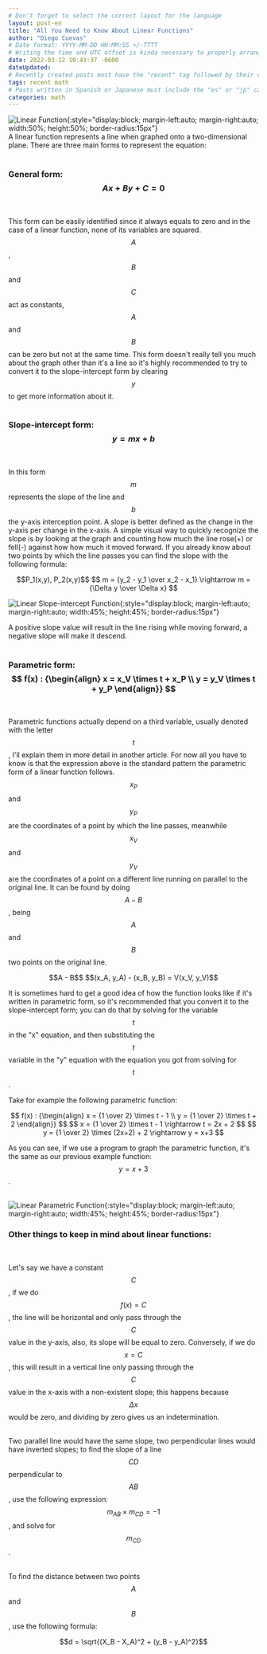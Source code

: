 ```yaml
---
# Don't forget to select the correct layout for the language
layout: post-en
title: "All You Need to Know About Linear Functions"
author: "Diego Cuevas"
# Date format: YYYY-MM-DD HH:MM:SS +/-TTTT
# Writing the time and UTC offset is kinda necessary to properly arrange the posts in their respective indexes
date: 2022-03-12 10:43:37 -0600
dateUpdated:
# Recently created posts most have the "recent" tag followed by their category in the "tags" variable. Remove "recent" after a while
tags: recent math
# Posts written in Spanish or Japanese must include the "es" or "jp" category respectively AS THE FIRST one listed. Then write its normal category
categories: math
---
```


![Linear Function](/assets/img/linear-func.png){:style="display:block; margin-left:auto; margin-right:auto; width:50%; height:50%; border-radius:15px"}
<br>
A linear function represents a line when graphed onto a two-dimensional plane. There are three main forms to represent the equation:
<br/><br/>

### General form: $$ Ax + By + C = 0 $$
<br>

This form can be easily identified since it always equals to zero and in the case of a linear function, none of its
variables are squared. $$A$$, $$B$$ and $$C$$ act as constants, $$A$$ and $$B$$ can be zero but not at the same time.
This form doesn't really tell you much about the graph other than it's a line so it's highly recommended to try to
convert it to the slope-intercept form by clearing $$y$$ to get more information about it.
<br/><br/>

### Slope-intercept form: $$y = mx + b$$
<br>

In this form $$m$$ represents the slope of the line and $$b$$ the y-axis interception point. A slope is better defined as the change
in the y-axis per change in the x-axis. A simple visual way to quickly recognize the slope is by looking at the graph and counting how much the line rose(+) or fell(-) against how how much it moved forward. If you already know about two points by which the line passes
you can find the slope with the following formula:

<div style="text-align: center">
  $$P_1(x,y), P_2(x,y)$$
  $$ m = {y_2 - y_1 \over x_2 - x_1} \rightarrow m = {\Delta y \over \Delta x} $$
</div>

![Linear Slope-intercept Function](/assets/img/linear-slope-func.png){:style="display:block; margin-left:auto; margin-right:auto; width:45%; height:45%; border-radius:15px"}
<br>

A positive slope value will result in the line rising while moving forward, a negative slope will make it descend.
<br/><br/>

### Parametric form: $$ f(x) : {\begin{align} x = x_V \times t + x_P \\ y = y_V \times t + y_P \end{align}} $$
<br>

Parametric functions actually depend on a third variable, usually denoted with the letter $$t$$, I'll explain them in more detail in another article. For now all you have to know is that the expression above is the standard pattern the parametric form of a linear function follows.
$$x_P$$ and $$y_P$$ are the coordinates of a point by which the line passes, meanwhile $$x_V$$ and $$y_V$$ are the coordinates of a point on a different line running on parallel to the original line. It can be found by doing $$A - B$$, being $$A$$ and $$B$$ two points on the original line.

<div style="text-align: center">
  $$A - B$$
  $$(x_A, y_A) - (x_B, y_B) = V(x_V, y_V)$$
</div>

It is sometimes hard to get a good idea of how the function looks like if it's written in parametric form, so it's recommended that you
convert it to the slope-intercept form; you can do that by solving for the variable $$t$$ in the "x" equation, and then substituting
the $$t$$ variable in the "y" equation with the equation you got from solving for $$t$$.<br>

Take for example the following parametric function:

<div style="text-align: center">
  $$ f(x) : {\begin{align} x = {1 \over 2} \times t - 1 \\ y = {1 \over 2} \times t + 2 \end{align}} $$
  $$ x = {1 \over 2} \times t - 1 \rightarrow t = 2x + 2 $$
  $$ y = {1 \over 2} \times (2x+2) + 2 \rightarrow y = x+3 $$
</div>

As you can see, if we use a program to graph the parametric function, it's the same as our previous example function: $$ y = x + 3 $$.
<br><br>

![Linear Parametric Function](/assets/img/linear-param-func.png){:style="display:block; margin-left:auto; margin-right:auto; width:45%; height:45%; border-radius:15px"}
<br>

### Other things to keep in mind about linear functions:
<br>

Let's say we have a constant $$C$$, if we do $$f(x) = C$$, the line will be horizontal and only pass through the $$C$$ value in the y-axis,
also, its slope will be equal to zero. Conversely, if we do $$ x = C$$, this will result in a vertical line only passing through the $$C$$ value in the x-axis with a non-existent slope; this happens because $$\Delta x$$ would be zero, and dividing by zero gives us an indetermination.
<br><br>

Two parallel line would have the same slope, two perpendicular lines would have inverted slopes; to find the slope of a line $$CD$$
perpendicular to $$AB$$, use the following expression: $$m_{AB} \times m_{CD} = -1 $$, and solve for $$m_{CD}$$.
<br><br>

To find the distance between two points $$A$$ and $$B$$, use the following formula:

<div style="text-align: center">
  $$d = \sqrt{(X_B - X_A)^2 + (y_B - y_A)^2}$$
</div>
